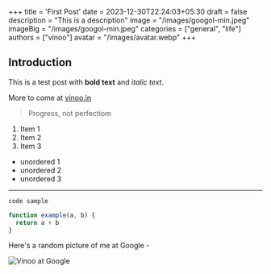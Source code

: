 +++
title = 'First Post'
date = 2023-12-30T22:24:03+05:30
draft = false
description = "This is a description"
image = "/images/googol-min.jpeg"
imageBig = "/images/googol-min.jpeg"
categories = ["general", "life"]
authors = ["vinoo"]
avatar = "/images/avatar.webp"
+++

## Introduction 

This is a test post with **bold text** and *italic text*. 

More to come at [vinoo.in](https://vinoo.in)

> Progress, not perfectiom 

1. Item 1
2. Item 2
3. Item 3

- unordered 1
- unordered 2
- unordered 3

---

`code sample`

```js
function example(a, b) {
  return a + b
}
```

Here's a random picture of me at Google - 

![Vinoo at Google](/images/googol-min.jpeg)
